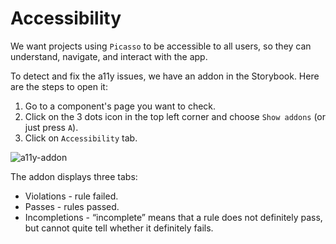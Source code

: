 # Accessibility
We want projects using `Picasso` to be accessible to all users, so they can understand, navigate, and interact with the app.

To detect and fix the a11y issues, we have an addon in the Storybook. Here are the steps to open it:

1. Go to a component's page you want to check.
2. Click on the 3 dots icon in the top left corner and choose `Show addons` (or just press `A`).
3. Click on `Accessibility` tab.

![a11y-addon](https://user-images.githubusercontent.com/17337276/106719181-31800600-662c-11eb-9250-2e690fbd83fc.gif)

The addon displays three tabs:

- Violations - rule failed.
- Passes - rules passed.
- Incompletions - “incomplete” means that a rule does not definitely pass, but cannot quite tell whether it definitely fails. 
